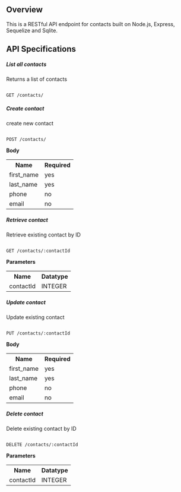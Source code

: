 ## Overview

This is a RESTful API endpoint for contacts built on Node.js, Express, Sequelize and Sqlite.

## API Specifications

##### List all contacts

Returns a list of contacts

```

GET /contacts/

```

##### Create contact

create new contact

```

POST /contacts/

```

**Body**

<table>
    <tr>
        <th>Name</th>
        <th>Required</th>
    </tr>
    <tr>
        <td>first_name</td>
        <td>yes</td>
    </tr>
    <tr>
        <td>last_name</td>
        <td>yes</td>
    </tr>
    <tr>
        <td>phone</td>
        <td>no</td>
    </tr>
    <tr>
        <td>email</td>
        <td>no</td>
    </tr>
</table>

##### Retrieve contact

Retrieve existing contact by ID

```

GET /contacts/:contactId

```

**Parameters**

<table>
    <tr>
        <th>Name</th>
        <th>Datatype</th>
    </tr>
    <tr>
        <td>contactId</td>
        <td>INTEGER</td>
    </tr>
</table>

##### Update contact

Update existing contact

```

PUT /contacts/:contactId

```

**Body**

<table>
    <tr>
        <th>Name</th>
        <th>Required</th>
    </tr>
    <tr>
        <td>first_name</td>
        <td>yes</td>
    </tr>
    <tr>
        <td>last_name</td>
        <td>yes</td>
    </tr>
    <tr>
        <td>phone</td>
        <td>no</td>
    </tr>
    <tr>
        <td>email</td>
        <td>no</td>
    </tr>
</table>

##### Delete contact

Delete existing contact by ID

```

DELETE /contacts/:contactId

```

**Parameters**

<table>
    <tr>
        <th>Name</th>
        <th>Datatype</th>
    </tr>
    <tr>
        <td>contactId</td>
        <td>INTEGER</td>
    </tr>
</table>
